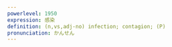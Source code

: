 ```yaml
---
powerlevel: 1950
expression: 感染
definition: (n,vs,adj-no) infection; contagion; (P)
pronunciation: かんせん
---
```

